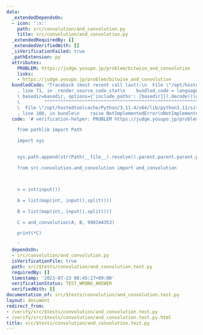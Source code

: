 ```yaml
---
data:
  _extendedDependsOn:
  - icon: ':x:'
    path: src/convolution/and_convolution.py
    title: src/convolution/and_convolution.py
  _extendedRequiredBy: []
  _extendedVerifiedWith: []
  _isVerificationFailed: true
  _pathExtension: py
  attributes:
    PROBLEM: https://judge.yosupo.jp/problem/bitwise_and_convolution
    links:
    - https://judge.yosupo.jp/problem/bitwise_and_convolution
  bundledCode: "Traceback (most recent call last):\n  File \"/opt/hostedtoolcache/Python/3.11.4/x64/lib/python3.11/site-packages/onlinejudge_verify/documentation/build.py\"\
    , line 71, in _render_source_code_stat\n    bundled_code = language.bundle(stat.path,\
    \ basedir=basedir, options={'include_paths': [basedir]}).decode()\n          \
    \         ^^^^^^^^^^^^^^^^^^^^^^^^^^^^^^^^^^^^^^^^^^^^^^^^^^^^^^^^^^^^^^^^^^^^^^^^^^^^^^^^^\n\
    \  File \"/opt/hostedtoolcache/Python/3.11.4/x64/lib/python3.11/site-packages/onlinejudge_verify/languages/python.py\"\
    , line 108, in bundle\n    raise NotImplementedError\nNotImplementedError\n"
  code: '# verification-helper: PROBLEM https://judge.yosupo.jp/problem/bitwise_and_convolution

    from pathlib import Path

    import sys


    sys.path.append(str(Path(__file__).resolve().parent.parent.parent.parent))

    from src.convolution.and_convolution import and_convolution



    n = int(input())

    A = list(map(int, input().split()))

    B = list(map(int, input().split()))

    C = and_convolution(A, B, 998244353)

    print(*C)

    '
  dependsOn:
  - src/convolution/and_convolution.py
  isVerificationFile: true
  path: src/$tests/convolution/and_convolution.test.py
  requiredBy: []
  timestamp: '2023-07-23 08:45:17+09:00'
  verificationStatus: TEST_WRONG_ANSWER
  verifiedWith: []
documentation_of: src/$tests/convolution/and_convolution.test.py
layout: document
redirect_from:
- /verify/src/$tests/convolution/and_convolution.test.py
- /verify/src/$tests/convolution/and_convolution.test.py.html
title: src/$tests/convolution/and_convolution.test.py
---
```

